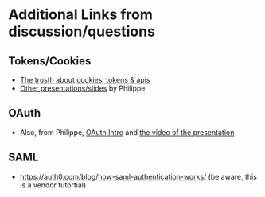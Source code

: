 # Additional Links from discussion/questions

## Tokens/Cookies
* [The trusth about cookies, tokens & apis](https://pragmaticwebsecurity.com/talks/truthcookiestokensapis.pdf)
* [Other presentations/slides](https://pragmaticwebsecurity.com/#courses) by Philippe


## OAuth
* Also, from Philippe, [OAuth Intro](https://pragmaticwebsecurity.com/talks/introductionoauth.pdf) and [the video of the presentation](https://www.youtube.com/watch?time_continue=34&v=GyCL8AJUhww)

## SAML
* https://auth0.com/blog/how-saml-authentication-works/ (be aware, this is a vendor tutortial)
